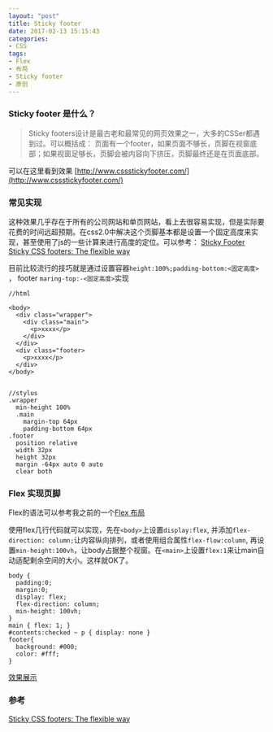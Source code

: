 ```yaml
---
layout: "post"
title: Sticky footer
date: 2017-02-13 15:15:43
categories:
- CSS
tags:
- Flex
- 布局
- Sticky footer
- 原创
---
```


### Sticky footer 是什么？

> Sticky footers设计是最古老和最常见的网页效果之一，大多的CSSer都遇到过。可以概括成： 页面有一个footer，如果页面不够长，页脚在视窗底部；如果视窗足够长，页脚会被内容向下挤压，页脚最终还是在页面底部。
<!-- more -->

可以在这里看到效果 [http://www.cssstickyfooter.com/](http://www.cssstickyfooter.com/)

### 常见实现

这种效果几乎存在于所有的公司网站和单页网站，看上去很容易实现，但是实际要花费的时间远超预期。在css2.0中解决这个页脚基本都是设置一个固定高度来实现，甚至使用了js的一些计算来进行高度的定位。可以参考：
[Sticky Footer](https://css-tricks.com/snippets/css/sticky-footer/)
[Sticky CSS footers: The flexible way](https://pixelsvsbytes.com/2011/09/sticky-css-footers-the-flexible-way/)

目前比较流行的技巧就是通过设置容器`height:100%;padding-bottom:<固定高度>` ， footer `maring-top:-<固定高度>`实现

```
//html

<body>
  <div class="wrapper">
    <div class="main">
      <p>xxxx</p>
    </div>
  </div>
  <div class="footer>
    <p>xxxx</p>
  </div>
</body>


//stylus
.wrapper
  min-height 100%
  .main
    margin-top 64px
    padding-bottom 64px
.footer
  position relative
  width 32px
  height 32px
  margin -64px auto 0 auto
  clear both
```



### Flex 实现页脚

Flex的语法可以参考我之前的一个[Flex 布局](http://blog.webkong.cn/2017/Flex%E5%B8%83%E5%B1%80/)

使用flex几行代码就可以实现，先在`<body>`上设置`display:flex`, 并添加`flex-direction: column;`让内容纵向排列，或者使用组合属性`flex-flow:column`, 再设置`min-height:100vh`，让body占据整个视窗。在`<main>`上设置`flex:1`来让main自动适配剩余空间的大小。这样就OK了。

```
body {
  padding:0;
  margin:0;
  display: flex;
  flex-direction: column;
  min-height: 100vh;
}
main { flex: 1; }
#contents:checked ~ p { display: none }
footer{
  background: #000;
  color: #fff;
}
```

<a href="/demo/stickyfooter.html" target="_blank">效果展示</a>







### 参考

[Sticky CSS footers: The flexible way](https://pixelsvsbytes.com/2011/09/sticky-css-footers-the-flexible-way/)
